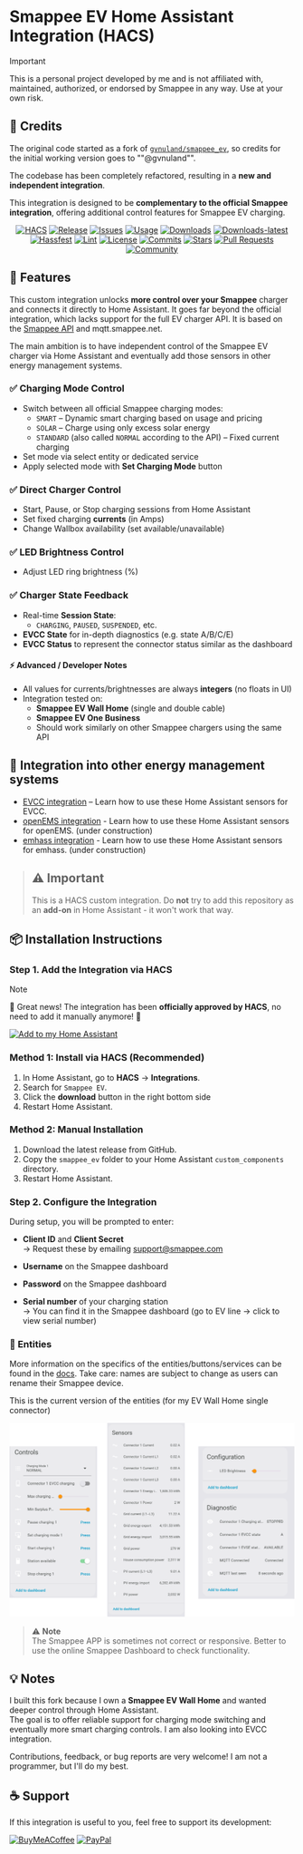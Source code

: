 # Smappee EV Home Assistant Integration (HACS)

> [!IMPORTANT]
> This is a personal project developed by me and is not affiliated with, maintained, authorized, or endorsed by Smappee in any way. Use at your own risk.

## 🧠 Credits
The original code started as a fork of [`gvnuland/smappee_ev`](https://github.com/gvnuland/smappee_ev), so credits for the initial working version goes to ""@gvnuland"". 

The codebase has been completely refactored, resulting in a **new and independent integration**. 

This integration is designed to be **complementary to the official Smappee integration**, offering additional control features for Smappee EV charging.
<div align="center">

[![HACS][hacs-shield]][hacs-url]
[![Release][release-shield]][release-url]
[![Issues][issues-shield]][issues-url]
[![Usage][usage-shield]][usage-url]
[![Downloads][downloads-shield]][downloads-url]
[![Downloads-latest][downloads-latest-shield]][downloads-latest-url]
[![Hassfest][hassfest-shield]][hassfest-url]
[![Lint][lint-shield]][lint-url]
[![License][license-shield]][license-url]
[![Commits][commits-shield]][commits-url]
[![Stars][stars-shield]][stars-url]
[![Pull Requests][pulls-shield]][pulls-url]
[![Community][community-shield]][community-url]
<!-- This is a comment[![Discord][discord-shield]][discord-url] -->


</div>

## 🔧 Features

This custom integration unlocks **more control over your Smappee** charger and connects it directly to Home Assistant. It goes far beyond the official integration, which lacks support for the full EV charger API. It is based on the [Smappee API](https://smappee.atlassian.net/wiki/spaces/DEVAPI/overview) and mqtt.smappee.net.

The main ambition is to have independent control of the Smappee EV charger via Home Assistant and eventually add those sensors in other energy management systems.

### ✅ Charging Mode Control
- Switch between all official Smappee charging modes:
  - `SMART` – Dynamic smart charging based on usage and pricing
  - `SOLAR` – Charge using only excess solar energy
  - `STANDARD` (also called `NORMAL` according to the API) – Fixed current charging
- Set mode via select entity or dedicated service
- Apply selected mode with **Set Charging Mode** button

### ✅ Direct Charger Control
- Start, Pause, or Stop charging sessions from Home Assistant
- Set fixed charging **currents** (in Amps)
- Change Wallbox availability (set available/unavailable)

### ✅ LED Brightness Control
- Adjust LED ring brightness (%)

### ✅ Charger State Feedback
- Real-time **Session State**:
  - `CHARGING`, `PAUSED`, `SUSPENDED`, etc.
- **EVCC State** for in-depth diagnostics (e.g. state A/B/C/E)
- **EVCC Status** to represent the connector status similar as the dashboard

#### ⚡️ Advanced / Developer Notes
- All values for currents/brightnesses are always **integers** (no floats in UI)
- Integration tested on:  
  - **Smappee EV Wall Home** (single and double cable)
  - **Smappee EV One Business**
  - Should work similarly on other Smappee chargers using the same API

## 📘 Integration into other energy management systems
- [EVCC integration](./docs/EVCC.md) – Learn how to use these Home Assistant sensors for EVCC.
- [openEMS integration](./docs/openEMS.md) - Learn how to use these Home Assistant sensors for openEMS. (under construction)
- [emhass integration](./docs/emhass.md) - Learn how to use these Home Assistant sensors for emhass. (under construction)

> ## ⚠️ Important
> This is a HACS custom integration.
> Do **not** try to add this repository as an **add-on** in Home Assistant - it won't work that way.

## 📦 Installation Instructions
### Step 1. Add the Integration via HACS

> [!NOTE]  
> 🚀 Great news! The integration has been **officially approved by HACS**, no need to add it manually anymore! 🎉

[![Add to my Home Assistant](https://my.home-assistant.io/badges/config_flow_start.svg)](https://my.home-assistant.io/redirect/hacs_repository/?owner=myny-git&repository=smappee_ev&category=integration)

### Method 1: Install via HACS (Recommended)

1. In Home Assistant, go to **HACS** → **Integrations**.
2. Search for `Smappee EV`.
3. Click the **download** button in the right bottom side
4. Restart Home Assistant.

### Method 2: Manual Installation

1. Download the latest release from GitHub.
2. Copy the `smappee_ev` folder to your Home Assistant `custom_components` directory.
3. Restart Home Assistant.

### Step 2. Configure the Integration

During setup, you will be prompted to enter:

- **Client ID** and **Client Secret**  
→ Request these by emailing [support@smappee.com](mailto:support@smappee.com)

- **Username** on the Smappee dashboard
- **Password** on the Smappee dashboard
- **Serial number** of your charging station  
→ You can find it in the Smappee dashboard (go to EV line → click to view serial number)

### 🧩 Entities
More information on the specifics of the entities/buttons/services can be found in the [docs](https://github.com/myny-git/smappee_ev/blob/main/docs/HA_integration.md). Take care: names are subject to change as users can rename their Smappee device.

This is the current version of the entities (for my EV Wall Home single connector)

![Smappee EV entities overview](images/Sensors_sinceversion2025.8.12b6.png)

> ⚠️ **Note**  
> The Smappee APP is sometimes not correct or responsive. Better to use the online Smappee Dashboard to check functionality.

## 💡 Notes

I built this fork because I own a **Smappee EV Wall Home** and wanted deeper control through Home Assistant.  
The goal is to offer reliable support for charging mode switching and eventually more smart charging controls.
I am also looking into EVCC integration.

Contributions, feedback, or bug reports are very welcome! I am not a programmer, but I'll do my best.

## ☕ Support

If this integration is useful to you, feel free to support its development:

[![BuyMeACoffee][coffee-shield]][coffee-url]
[![PayPal][paypal-shield]][paypal-url]

<!-- Shields -->

[hacs-shield]: https://img.shields.io/badge/HACS-Default-blue.svg?style=flat-square
[hacs-url]: https://hacs.xyz

[release-shield]: https://img.shields.io/github/v/release/myny-git/smappee_ev?color=green&style=flat-square
[release-url]: https://github.com/myny-git/smappee_ev/releases

[issues-shield]: https://img.shields.io/github/issues/myny-git/smappee_ev?style=flat-square
[issues-url]: https://github.com/myny-git/smappee_ev/issues

[usage-shield]: https://img.shields.io/badge/dynamic/json?style=flat-square&logo=home-assistant&logoColor=ccc&label=usage&suffix=%20installs&cacheSeconds=15600&url=https://analytics.home-assistant.io/custom_integrations.json&query=$.smappee_ev.total
[usage-url]: https://my.home-assistant.io/redirect/config_flow_start/?domain=smappee_ev

[hassfest-shield]: https://img.shields.io/github/actions/workflow/status/myny-git/smappee_ev/validate.yaml?label=Hassfest&style=flat-square
[hassfest-url]: https://github.com/myny-git/smappee_ev/actions/workflows/validate.yaml

[license-shield]: https://img.shields.io/badge/License-MIT-yellow.svg?style=flat-square
[license-url]: https://opensource.org/licenses/MIT

[commits-shield]: https://img.shields.io/github/commit-activity/t/myny-git/smappee_ev?style=flat-square
[commits-url]: https://github.com/myny-git/smappee_ev/commits/main

[stars-shield]: https://img.shields.io/github/stars/myny-git/smappee_ev?style=flat-square
[stars-url]: https://github.com/myny-git/smappee_ev/stargazers

[pulls-shield]: https://img.shields.io/github/issues-pr/myny-git/smappee_ev?style=flat-square
[pulls-url]: https://github.com/myny-git/smappee_ev/pulls

[coffee-shield]: https://img.shields.io/badge/Buy%20me%20a%20coffee-donate-yellow?logo=buymeacoffee&style=flat-square
[coffee-url]: https://www.buymeacoffee.com/mynygit

[paypal-shield]: https://img.shields.io/badge/Donate-PayPal-blue?logo=paypal&style=flat-square
[paypal-url]: https://www.paypal.me/mynygit

[lint-shield]: https://img.shields.io/github/actions/workflow/status/myny-git/smappee_ev/lint.yaml?branch=main&label=Lint&style=flat-square&logo=ruff
[lint-url]: https://github.com/myny-git/smappee_ev/actions/workflows/lint.yaml

[downloads-shield]: https://img.shields.io/github/downloads/myny-git/smappee_ev/total?style=flat-square
[downloads-url]: https://my.home-assistant.io/redirect/config_flow_start/?domain=smappee_ev

[downloads-latest-shield]: https://img.shields.io/github/downloads/myny-git/smappee_ev/latest/total?style=flat-square
[downloads-latest-url]: https://my.home-assistant.io/redirect/config_flow_start/?domain=smappee_ev

[community-shield]: https://img.shields.io/badge/Forum-Home%20Assistant-blue?style=flat-square&logo=home-assistant
[community-url]: https://community.home-assistant.io/t/smappee-ev/915116

[discord-shield]: https://img.shields.io/badge/Discord-Chat-blue?style=flat-square&logo=discord&logoColor=white
[discord-url]: https://discord.gg/CHnVjqDQ

